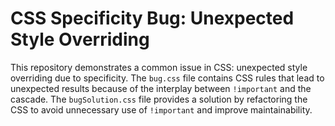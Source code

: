 # CSS Specificity Bug: Unexpected Style Overriding

This repository demonstrates a common issue in CSS: unexpected style overriding due to specificity.  The `bug.css` file contains CSS rules that lead to unexpected results because of the interplay between `!important` and the cascade.  The `bugSolution.css` file provides a solution by refactoring the CSS to avoid unnecessary use of `!important` and improve maintainability.